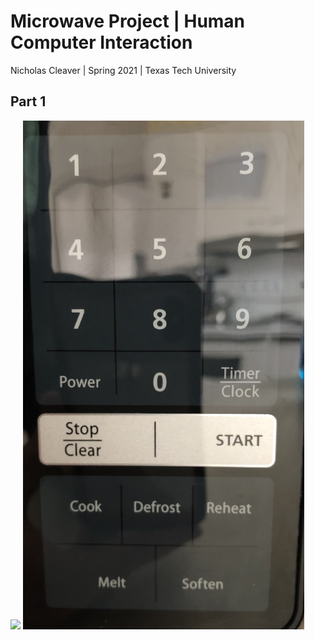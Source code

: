 # Microwave Project | Human Computer Interaction
Nicholas Cleaver | Spring 2021 | Texas Tech University


## Part 1
<img src="Microwave-in-use.gif" width=450>
<img src="Microwave-interface.jpg" width=450>

